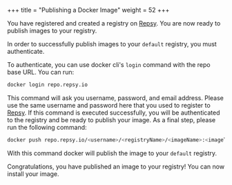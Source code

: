 +++
title = "Publishing a Docker Image"
weight = 52
+++

You have registered and created a registry on [Repsy](https://repsy.io/). You are now ready to publish images to your registry.

In order to successfully publish images to your `default` registry, you must authenticate. 

To authenticate, you can use docker cli's `login` command with the repo base URL. You can run:

```bash
docker login repo.repsy.io
```

This command will ask you username, password, and email address. Please use the same username and password here that you used to register to [Repsy](https://repsy.io/). If this command is executed successfully, you will be authenticated to the registry and be ready to publish your image. As a final step, please run the following command:

```bash
docker push repo.repsy.io/<username>/<registryName>/<imageName>:<imageTag>
```

With this command docker will publish the image to your `default` registry.

Congratulations, you have published an image to your registry! You can now install your image.


